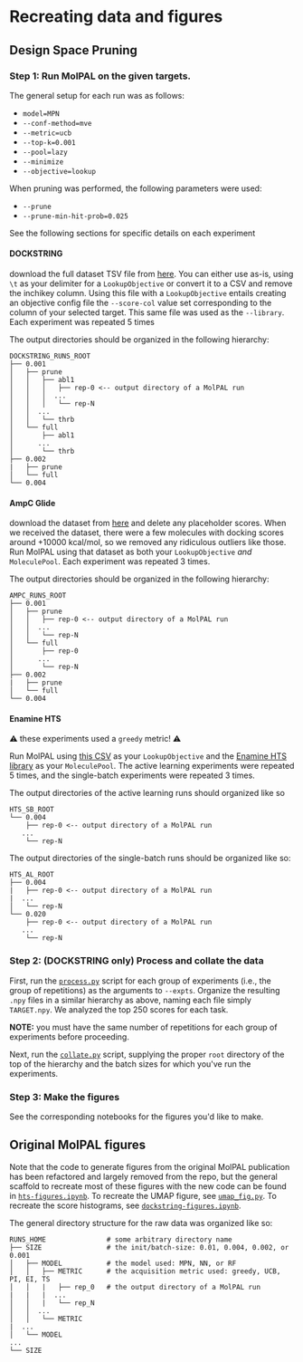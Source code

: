 # Recreating data and figures

## Design Space Pruning

### Step 1: Run MolPAL on the given targets.

The general setup for each run was as follows:
- `model=MPN`
- `--conf-method=mve`
- `--metric=ucb`
- `--top-k=0.001`
- `--pool=lazy`
- `--minimize`
- `--objective=lookup`

When pruning was performed, the following parameters were used:
- `--prune`
- `--prune-min-hit-prob=0.025`

See the following sections for specific details on each experiment

#### DOCKSTRING
download the full dataset TSV file from [here](https://figshare.com/s/95f2fed733dec170b998?file=30562257). You can either use as-is, using `\t` as your delimiter for a `LookupObjective` or convert it to a CSV and remove the inchikey column. Using this file with a `LookupObjective` entails creating an objective config file the `--score-col` value set corresponding to the column of your selected target. This same file was used as the `--library`. Each experiment was repeated 5 times

The output directories should be organized in the following hierarchy:
```
DOCKSTRING_RUNS_ROOT
├── 0.001
│   ├── prune
│   │   ├── abl1
│   │   │   ├── rep-0 <-- output directory of a MolPAL run
│   │   │  ...
│   │   │   └── rep-N
│   │  ...
│   │   └── thrb
│   └── full
│       ├── abl1
│      ...
│       └── thrb
├── 0.002
|   ├── prune
│   └── full
└── 0.004
```

#### AmpC Glide
download the dataset from [here](http://htttps//www.schrodinger.com/other-downloads) and delete any placeholder scores. When we received the dataset, there were a few molecules with docking scores around +10000 kcal/mol, so we removed any ridiculous outliers like those. Run MolPAL using that dataset as both your `LookupObjective` *and* `MoleculePool`. Each experiment was repeated 3 times.

The output directories should be organized in the following hierarchy:
```
AMPC_RUNS_ROOT
├── 0.001
│   ├── prune
│   │   ├── rep-0 <-- output directory of a MolPAL run
│   │  ...
│   │   └── rep-N
│   └── full
│       ├── rep-0
│      ...
│       └── rep-N
├── 0.002
|   ├── prune
│   └── full
└── 0.004
```

#### Enamine HTS
⚠️ these experiments used a `greedy` metric! ⚠️

Run MolPAL using [this CSV](../data/EnamineHTS_scores.csv.gz) as your `LookupObjective` and the [Enamine HTS library](../libraries/EnamineHTS.csv.gz) as your `MoleculePool`. The active learning experiments were repeated 5 times, and the single-batch experiments were repeated 3 times.

The output directories of the active learning runs should organized like so
```
HTS_SB_ROOT
└── 0.004
    ├── rep-0 <-- output directory of a MolPAL run
   ...
    └── rep-N
```

The output directories of the single-batch runs should be organized like so:
```
HTS_AL_ROOT
├── 0.004
|   ├── rep-0 <-- output directory of a MolPAL run
|  ...
│   └── rep-N
└── 0.020
    ├── rep-0 <-- output directory of a MolPAL run
   ...
    └── rep-N
```
### Step 2: **(DOCKSTRING only)** Process and collate the data

First, run the [`process.py`](../scripts/process.py) script for each group of experiments (i.e., the group of repetitions) as the arguments to `--expts`. Organize the resulting `.npy` files in a similar hierarchy as above, naming each file simply `TARGET.npy`. We analyzed the top 250 scores for each task.

**NOTE:** you must have the same number of repetitions for each group of experiments before proceeding.

Next, run the [`collate.py`](../scripts/collate.py) script, supplying the proper `root` directory of the top of the hierarchy and the batch sizes for which you've run the experiments.

### Step 3: Make the figures

See the corresponding notebooks for the figures you'd like to make.

## Original MolPAL figures
Note that the code to generate figures from the original MolPAL publication has been refactored and largely removed from the repo, but the general scaffold to recreate most of these figures with the new code can be found in [`hts-figures.ipynb`](./hts-figures.ipynb). To recreate the UMAP figure, see [`umap_fig.py`](../scripts/umap_fig.py). To recreate the score histograms, see [`dockstring-figures.ipynb`](./dockstring-figures.ipynb).

The general directory structure for the raw data was organized like so:
```
RUNS_HOME               # some arbitrary directory name
├── SIZE                # the init/batch-size: 0.01, 0.004, 0.002, or 0.001
│   ├── MODEL           # the model used: MPN, NN, or RF
│   │   ├── METRIC      # the acquisition metric used: greedy, UCB, PI, EI, TS
│   │   |   ├── rep_0   # the output directory of a MolPAL run
|   |   |  ...
│   │   |   └── rep_N
│   │  ...
│   │   └── METRIC
|  ...
│   └── MODEL
...
└── SIZE
```